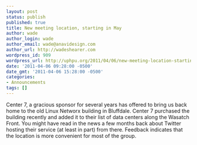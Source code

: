 ```yaml
---
layout: post
status: publish
published: true
title: New meeting location, starting in May
author: wade
author_login: wade
author_email: wade@anavidesign.com
author_url: http://wadeshearer.com
wordpress_id: 909
wordpress_url: http://uphpu.org/2011/04/06/new-meeting-location-starting-in-may/
date: '2011-04-06 09:28:00 -0500'
date_gmt: '2011-04-06 15:28:00 -0500'
categories:
- Announcements
tags: []
---
```

<p>Center 7, a gracious sponsor for several years has offered to bring us back home to the old Linux Networx building in Bluffdale. Center 7 purchased the building recently and added it to their list of data centers along the Wasatch Front. You might have read in the news a few months back about Twitter hosting their service (at least in part) from there. Feedback indicates that the location is more convenient for most of the group.</p>
